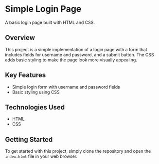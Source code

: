 # Simple Login Page

A basic login page built with HTML and CSS.

## Overview

This project is a simple implementation of a login page with a form that includes fields for username and password, and a submit button. The CSS adds basic styling to make the page look more visually appealing.

## Key Features

* Simple login form with username and password fields
* Basic styling using CSS

## Technologies Used

* HTML
* CSS

## Getting Started

To get started with this project, simply clone the repository and open the `index.html` file in your web browser.
